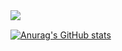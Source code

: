 <img src="https://capsule-render.vercel.app/api?type=transparent&color=ffffff&height=150&text=Hi%20there%20👋,%20I'm%20Doyeong%20–%20Welcome%20to%20my%20GitHub!&fontColor=000000&fontSize=25&font=Courier%20New" align="left" />
<br clear="left"/>











[![Anurag's GitHub stats](https://github-readme-stats.vercel.app/api?username=ddozero&count_private=true&theme=dracula)](https://github.com/anuraghazra/github-readme-stats)
